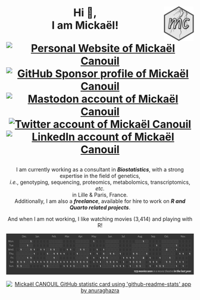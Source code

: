 <h1 align="center">
  Hi 👋,
  <a href="https://mickael.canouil.fr/">
    <img src="https://raw.githubusercontent.com/mcanouil/hex-stickers/main/SVG/mc.svg" align="right" width="80" alt="Hexagonal logo with dark grey border and light background. The letters MC with dark grey borders are centred in the logo."/>
  </a>
  </br>I am Mickaël!
  </br>
  <p align="center">
    <a href="https://mickael.canouil.fr/"><img alt="Personal Website of Mickaël Canouil" src="https://shields.io/badge/Personal-Website-333" /></a>
    <a href="https://github.com/sponsors/mcanouil"><img alt="GitHub Sponsor profile of Mickaël Canouil" src="https://shields.io/badge/GitHub-Sponsor-333?logo=githubsponsors&logoColor=white" /></a>
    </br>
    <a href="https://fosstodon.org/@MickaelCanouil" rel="me"><img alt="Mastodon account of Mickaël Canouil" src="https://shields.io/badge/Mastodon-MickaelCanouil-333?logo=mastodon&logoColor=white" /></a>
    <a href="https://twitter.com/MickaelCanouil"><img alt="Twitter account of Mickaël Canouil" src="https://shields.io/badge/Twitter-MickaelCanouil-333?logo=twitter&logoColor=white" /></a>
    <a href="https://www.linkedin.com/in/mickaelcanouil"><img alt="LinkedIn account of Mickaël Canouil" src="https://shields.io/badge/LinkedIn-mickaelcanouil-333?logo=linkedin&logoColor=white" /></a>
  </p>
</h1>
<p align="center">
  I am currently working as a consultant in <b><i>Biostatistics</i></b>, with a strong expertise in the field of genetics, <br><i>i.e.</i>, genotyping, sequencing, proteomics, metabolomics, transcriptomics, <i>etc.</i><br> in Lille & Paris, France.<br>
Additionally, I am also a <b><i>freelance</i></b>, available for hire to work on <b><i>R and Quarto related projects</i></b>.
</p>
<p align="center">And when I am not working, I like watching movies (3,414) and playing with R!</p>
<p align="center"><a href="https://github.com/mcanouil/imdb-ratings"><img alt="Movies seen in a movie theatre year streak" src="https://raw.githubusercontent.com/mcanouil/imdb-ratings/main/media/streak.svg" /></a></p>
<p align="center"><a href="https://github.com/mcanouil"><img alt="Mickaël CANOUIL GitHub statistic card using 'github-readme-stats' app by anuraghazra", src="https://github-readme-stats.vercel.app/api?username=mcanouil&theme=github_dark_dimmed&show_icons=true&count_private=true" /></a></p>
